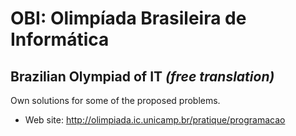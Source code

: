 # OBI: Olimpíada Brasileira de Informática
## Brazilian Olympiad of IT _(free translation)_

Own solutions for some of the proposed problems.

- Web site: http://olimpiada.ic.unicamp.br/pratique/programacao
